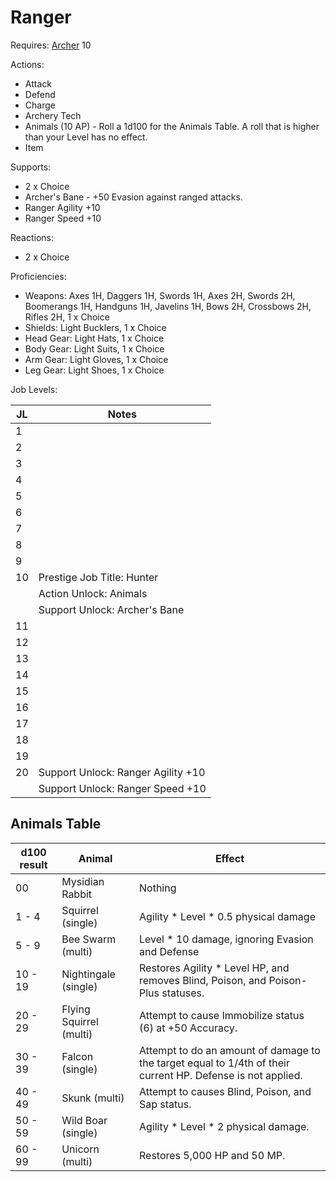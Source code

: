 # Ranger

Requires: [Archer](/Jobs/JobDetails/Archer.md) 10

Actions:

- Attack
- Defend
- Charge
- Archery Tech
- Animals (10 AP) - Roll a 1d100 for the Animals Table. A roll that is higher than your Level has no effect.
- Item

Supports:

- 2 x Choice
- Archer's Bane - +50 Evasion against ranged attacks.
- Ranger Agility +10
- Ranger Speed +10

Reactions:

- 2 x Choice

Proficiencies:

- Weapons: Axes 1H, Daggers 1H, Swords 1H, Axes 2H, Swords 2H, Boomerangs 1H, Handguns 1H, Javelins 1H, Bows 2H, Crossbows 2H, Rifles 2H, 1 x Choice
- Shields: Light Bucklers, 1 x Choice
- Head Gear: Light Hats, 1 x Choice
- Body Gear: Light Suits, 1 x Choice
- Arm Gear: Light Gloves, 1 x Choice
- Leg Gear: Light Shoes, 1 x Choice

Job Levels:

| JL | Notes |
| --- | --- |
| 1 | 
| 2 | 
| 3 | 
| 4 | 
| 5 | 
| 6 | 
| 7 | 
| 8 | 
| 9 | 
| 10 | Prestige Job Title: Hunter
|    | Action Unlock: Animals
|    | Support Unlock: Archer's Bane
| 11 | 
| 12 | 
| 13 | 
| 14 | 
| 15 | 
| 16 | 
| 17 | 
| 18 | 
| 19 | 
| 20 | Support Unlock: Ranger Agility +10
|    | Support Unlock: Ranger Speed +10

## Animals Table

| d100 result | Animal | Effect |
| --- | --- | --- |
| 00 | Mysidian Rabbit | Nothing
| 1 - 4 | Squirrel (single) | Agility * Level * 0.5 physical damage
| 5 - 9 | Bee Swarm (multi) | Level * 10 damage, ignoring Evasion and Defense
| 10 - 19 | Nightingale (single) | Restores Agility * Level HP, and removes Blind, Poison, and Poison-Plus statuses.
| 20 - 29 | Flying Squirrel (multi) | Attempt to cause Immobilize status (6) at +50 Accuracy.
| 30 - 39 | Falcon (single) | Attempt to do an amount of damage to the target equal to 1/4th of their current HP. Defense is not applied.
| 40 - 49 | Skunk (multi) | Attempt to causes Blind, Poison, and Sap status.
| 50 - 59 | Wild Boar (single) | Agility * Level * 2 physical damage.
| 60 - 99 | Unicorn (multi) | Restores 5,000 HP and 50 MP.
